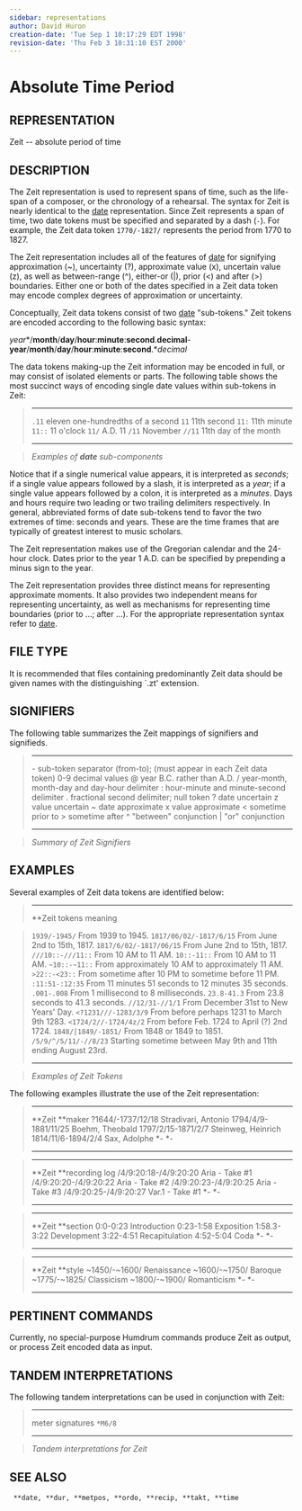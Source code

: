 ```yaml
---
sidebar: representations
author: David Huron
creation-date: 'Tue Sep 1 10:17:29 EDT 1998'
revision-date: 'Thu Feb 3 10:31:10 EST 2000'
---
```



Absolute Time Period
===============================================

## REPRESENTATION ##

<span class="rep">Zeit</span> \-- absolute period of time

## DESCRIPTION ##

The <span class="rep">Zeit</span> representation is used to represent spans of time,
such as the life-span of a composer, or the chronology of a rehearsal.
The syntax for <span class="rep">Zeit</span> is nearly identical to the
[<span class="rep">date</span>](date.rep.html) representation. Since <span class="rep">Zeit</span>
represents a span of time, two date tokens must be specified and
separated by a dash (`-`). For example, the <span class="rep">Zeit</span> data token
`1770/-1827/` represents the period from 1770 to 1827.

The <span class="rep">Zeit</span> representation includes all of the features of
[<span class="rep">date</span>](date.rep.html) for signifying approximation (\~),
uncertainty (?), approximate value (x), uncertain value (z), as well
as between-range (\^), either-or (\|), prior (\<) and after (\>)
boundaries. Either one or both of the dates specified in a
<span class="rep">Zeit</span> data token may encode complex degrees of approximation or
uncertainty.

Conceptually, <span class="rep">Zeit</span> data tokens consist of two
[<span class="rep">date</span>](date.rep.html) \"sub-tokens.\" Zeit tokens are encoded
according to the following basic syntax:

*year**/**month**/**day**/**hour**:**minute**:**second**.**decimal**-**year**/**month**/**day**/**hour**:**minute**:**second**.**decimal*

The data tokens making-up the <span class="rep">Zeit</span> information may be encoded
in full, or may consist of isolated elements or parts. The following
table shows the most succinct ways of encoding single date values
within sub-tokens in <span class="rep">Zeit</span>:

>   -------- -----------------------------------
>   `.11`    eleven one-hundredths of a second
>   `11`     11th second
>   `11:`    11th minute
>   `11::`   11 o\'clock
>   `11/`    A.D. 11
>   `/11`    November
>   `//11`   11th day of the month
>   -------- -----------------------------------

> *Examples of **date** sub-components*

Notice that if a single numerical value appears, it is interpreted as
*seconds*; if a single value appears followed by a slash, it is
interpreted as a *year*; if a single value appears followed by a
colon, it is interpreted as a *minutes*. Days and hours require two
leading or two trailing delimiters respectively. In general,
abbreviated forms of date sub-tokens tend to favor the two extremes of
time: seconds and years. These are the time frames that are typically
of greatest interest to music scholars.

The <span class="rep">Zeit</span> representation makes use of the Gregorian calendar
and the 24-hour clock. Dates prior to the year 1 A.D. can be specified
by prepending a minus sign to the year.

The <span class="rep">Zeit</span> representation provides three distinct means for
representing approximate moments. It also provides two independent
means for representing uncertainty, as well as mechanisms for
representing time boundaries (prior to \...; after \...). For the
appropriate representation syntax refer to
[<span class="rep">date</span>](date.rep.html).

## FILE TYPE ##

It is recommended that files containing predominantly <span class="rep">Zeit</span> data
should be given names with the distinguishing \`.zt\' extension.

## SIGNIFIERS ##

The following table summarizes the <span class="rep">Zeit</span> mappings of signifiers
and signifieds.

>   ----- ----------------------------------------------
>   \-    sub-token separator (from-to); (must appear
>         in each <span class="rep">Zeit</span> data token)
>   0-9   decimal values
>   @     year B.C. rather than A.D.
>   /     year-month, month-day and day-hour delimiter
>   :     hour-minute and minute-second delimiter
>   .     fractional second delimiter; null token
>   ?     date uncertain
>   z     value uncertain
>   \~    date approximate
>   x     value approximate
>   \<    sometime prior to
>   \>    sometime after
>   \^    \"between\" conjunction
>   \|    \"or\" conjunction
>   ----- ----------------------------------------------

> *Summary of <span class="rep">Zeit</span> Signifiers*

## EXAMPLES ##

Several examples of <span class="rep">Zeit</span> data tokens are identified below:

>   ------------------------- ----------------------------------------------
>   \*\*Zeit tokens           meaning

>   `1939/-1945/`             From 1939 to 1945.
>   `1817/06/02/-1817/6/15`   From June 2nd to 15th, 1817.
>   `1817/6/02/-1817/06/15`   From June 2nd to 15th, 1817.
>   `///10::-///11::`         From 10 AM to 11 AM.
>   `10::-11::`               From 10 AM to 11 AM.
>   `~10::-~11::`             From approximately 10 AM to approximately
>                             11 AM.
>   `>22::-<23::`             From sometime after 10 PM to sometime
>                             before 11 PM.
>   `:11:51-:12:35`           From 11 minutes 51 seconds to 12 minutes
>                             35 seconds.
>   `.001-.008`               From 1 millisecond to 8 milliseconds.
>   `23.8-41.3`               From 23.8 seconds to 41.3 seconds.
>   `//12/31-//1/1`           From December 31st to New Years\' Day.
>   `<?1231///-1283/3/9`      From before perhaps 1231 to March 9th 1283.
>   `<1724/2//-1724/4z/2`     From before Feb. 1724 to April (?) 2nd 1724.
>   `1848/|1849/-1851/`       From 1848 or 1849 to 1851.
>   `/5/9/^/5/11/-//8/23`     Starting sometime between May 9th and 11th
>                             ending August 23rd.
>   ------------------------- ----------------------------------------------

> *Examples of <span class="rep">Zeit</span> Tokens*

The following examples illustrate the use of the <span class="rep">Zeit</span>
representation:


>   --------------------- ---------------------
>   \*\*Zeit              \*\*maker
>   ?1644/-1737/12/18     Stradivari, Antonio
>   1794/4/9-1881/11/25   Boehm, Theobald
>   1797/2/15-1871/2/7    Steinweg, Heinrich
>   1814/11/6-1894/2/4    Sax, Adolphe
>   \*-                   \*-
>   --------------------- ---------------------


>   ----------------------- -------------------
>   \*\*Zeit                \*\*recording log
>   /4/9:20:18-/4/9:20:20   Aria - Take \#1
>   /4/9:20:20-/4/9:20:22   Aria - Take \#2
>   /4/9:20:23-/4/9:20:25   Aria - Take \#3
>   /4/9:20:25-/4/9:20:27   Var.1 - Take \#1
>   \*-                     \*-
>   ----------------------- -------------------


>   ------------- ----------------
>   \*\*Zeit      \*\*section
>   0:0-0:23      Introduction
>   0:23-1:58     Exposition
>   1:58.3-3:22   Development
>   3:22-4:51     Recapitulation
>   4:52-5:04     Coda
>   \*-           \*-
>   ------------- ----------------


>   ----------------- -------------
>   \*\*Zeit          \*\*style
>   \~1450/-\~1600/   Renaissance
>   \~1600/-\~1750/   Baroque
>   \~1775/-\~1825/   Classicism
>   \~1800/-\~1900/   Romanticism
>   \*-               \*-
>   ----------------- -------------

## PERTINENT COMMANDS ##

Currently, no special-purpose Humdrum commands produce <span class="rep">Zeit</span> as
output, or process <span class="rep">Zeit</span> encoded data as input.

## TANDEM INTERPRETATIONS ##

The following tandem interpretations can be used in conjunction with
<span class="rep">Zeit</span>:

>   ------------------ ---------
>   meter signatures   `*M6/8`
>   ------------------ ---------

> *Tandem interpretations for <span class="rep">Zeit</span>*

## SEE ALSO ##

` **date, **dur, **metpos, **ordo, **recip, **takt, **time`

